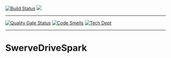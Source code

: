 [![Build Status](https://travis-ci.org/alevin/SwerveDriveSpark.svg?branch=master)](https://travis-ci.org/alevin/SwerveDriveSpark)
[![][shippable img]][shippable]

***

[![Quality Gate Status](https://sonarcloud.io/api/project_badges/measure?project=alevin_SwerveDriveSpark&metric=alert_status)](https://sonarcloud.io/dashboard?id=alevin_SwerveDriveSpark)
[![Code Smells](https://sonarcloud.io/api/project_badges/measure?project=alevin_SwerveDriveSpark&metric=code_smells)](https://sonarcloud.io/dashboard?id=alevin_SwerveDriveSpark)
[![Tech Dept](https://sonarcloud.io/api/project_badges/measure?project=alevin_SwerveDriveSpark&metric=sqale_index)](https://sonarcloud.io/dashboard?id=alevin_SwerveDriveSpark)

***


# SwerveDriveSpark


[shippable]: https://app.shippable.com/projects/5c6e2d6453298007006ae03d
[shippable img]: https://img.shields.io/shippable/5c6e2d6453298007006ae03d/master.svg?label=shippable
